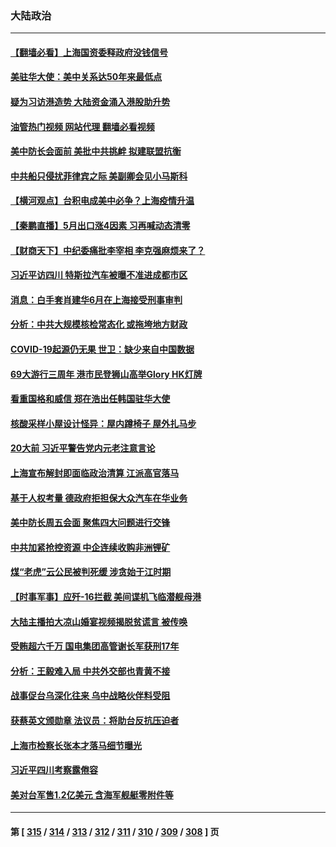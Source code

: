 ### 大陆政治
---
#### [【翻墙必看】上海国资委释政府没钱信号](../../pages/ncid277/n13756240.md?06101245) 
#### [美驻华大使：美中关系达50年来最低点](../../pages/ncid277/n13756184.md?06101245) 
#### [疑为习访港造势 大陆资金涌入港股助升势](../../pages/ncid277/n13756127.md?06101245) 
#### [油管热门视频 网站代理 翻墙必看视频](http://209.222.30.114:81/youtube.html?06101245)
#### [美中防长会面前 美批中共挑衅 拟建联盟抗衡](../../pages/ncid277/n13755925.md?06101245) 
#### [中共船只侵扰菲律宾之际 美副卿会见小马斯科](../../pages/ncid277/n13755986.md?06101245) 
#### [【横河观点】台积电成美中必争？上海疫情升温](../../pages/ncid277/n13756147.md?06101245) 
#### [【秦鹏直播】5月出口涨4因素 习再喊动态清零](../../pages/ncid277/n13756107.md?06101245) 
#### [【财商天下】中纪委痛批李宰相 李克强麻烦来了？](../../pages/ncid277/n13756070.md?06101245) 
#### [习近平访四川 特斯拉汽车被曝不准进成都市区](../../pages/ncid277/n13755917.md?06101245) 
#### [消息：白手套肖建华6月在上海接受刑事审判](../../pages/ncid277/n13756111.md?06101245) 
#### [分析：中共大规模核检常态化 或拖垮地方财政](../../pages/ncid277/n13756065.md?06101245) 
#### [COVID-19起源仍无果 世卫：缺少来自中国数据](../../pages/ncid277/n13755997.md?06101245) 
#### [69大游行三周年 港市民登狮山高举Glory HK灯牌](../../pages/ncid277/n13756018.md?06101245) 
#### [看重国格和威信 郑在浩出任韩国驻华大使](../../pages/ncid277/n13755994.md?06101245) 
#### [核酸采样小屋设计怪异：屋内蹲椅子 屋外扎马步](../../pages/ncid277/n13755942.md?06101245) 
#### [20大前 习近平警告党内元老注意言论](../../pages/ncid277/n13755205.md?06101245) 
#### [上海宣布解封即面临政治清算 江派高官落马](../../pages/ncid277/n13755851.md?06101245) 
#### [基于人权考量 德政府拒担保大众汽车在华业务](../../pages/ncid277/n13755883.md?06101245) 
#### [美中防长周五会面 聚焦四大问题进行交锋](../../pages/ncid277/n13755758.md?06101245) 
#### [中共加紧抢控资源 中企连续收购非洲锂矿](../../pages/ncid277/n13755910.md?06101245) 
#### [煤“老虎”云公民被判死缓 涉贪始于江时期](../../pages/ncid277/n13755852.md?06101245) 
#### [【时事军事】应歼-16拦截 美间谍机飞临潜舰母港](../../pages/ncid277/n13755530.md?06101245) 
#### [大陆主播拍大凉山婚宴视频揭脱贫谎言 被传唤](../../pages/ncid277/n13755710.md?06101245) 
#### [受贿超六千万 国电集团高管谢长军获刑17年](../../pages/ncid277/n13755477.md?06101245) 
#### [分析：王毅难入局 中共外交部也青黄不接](../../pages/ncid277/n13755714.md?06101245) 
#### [战事促台乌深化往来 乌中战略伙伴料受阻](../../pages/ncid277/n13755697.md?06101245) 
#### [获蔡英文颁勋章 法议员：将助台反抗压迫者](../../pages/ncid277/n13755626.md?06101245) 
#### [上海市检察长张本才落马细节曝光](../../pages/ncid277/n13755657.md?06101245) 
#### [习近平四川考察露倦容](../../pages/ncid277/n13755577.md?06101245) 
#### [美对台军售1.2亿美元 含海军舰艇零附件等](../../pages/ncid277/n13755533.md?06101245) 

---
#### 第 [ [315](./315.md?06101245) / [314](./314.md?06101245) / [313](./313.md?06101245) / [312](./312.md?06101245) / [311](./311.md?06101245) / [310](./310.md?06101245) / [309](./309.md?06101245) / [308](./308.md?06101245) ] 页
